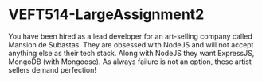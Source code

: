 # VEFT514-LargeAssignment2
You have been hired as a lead developer for an art-selling company called Mansion de Subastas. They are obsessed with NodeJS and will not accept anything else as their tech stack. Along with NodeJS they want ExpressJS, MongoDB (with Mongoose). As always failure is not an option, these artist sellers demand perfection!
